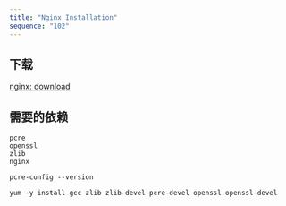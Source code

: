 ```yaml
---
title: "Nginx Installation"
sequence: "102"
---
```


## 下载

[nginx: download](https://nginx.org/en/download.html)

## 需要的依赖

```text
pcre
openssl
zlib
nginx
```

```text
pcre-config --version
```

```text
yum -y install gcc zlib zlib-devel pcre-devel openssl openssl-devel
```







